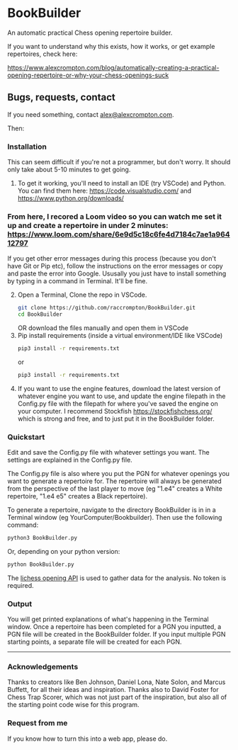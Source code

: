 

# BookBuilder
An automatic practical Chess opening repertoire builder.


If you want to understand why this exists, how it works, or get example repertoires, check here:

https://www.alexcrompton.com/blog/automatically-creating-a-practical-opening-repertoire-or-why-your-chess-openings-suck


## Bugs, requests, contact
If you need something, contact alex@alexcrompton.com.

Then:

<!-- INSTALLATION -->
### Installation
This can seem difficult if you're not a programmer, but don't worry. It should only take about 5-10 minutes to get going.


1. To get it working, you'll need to install an IDE (try VSCode) and Python. You can find them here: https://code.visualstudio.com/ and https://www.python.org/downloads/ 

### From here, I recored a Loom video so you can watch me set it up and create a repertoire in under 2 minutes: https://www.loom.com/share/6e9d5c18c6fe4d7184c7ae1a96412797

If you get other error messages during this process (because you don't have Git or Pip etc), follow the instructions on the error messages or copy and paste the error into Google. Ususally you just have to install something by typing in a command in Terminal. It'll be fine.



2. Open a Terminal, Clone the repo in VSCode.
   ```sh
   git clone https://github.com/raccrompton/BookBuilder.git
   cd BookBuilder
   ```
   OR
   download the files manually and open them in VSCode
3. Pip install requirements (inside a virtual environment/IDE like VSCode)
   ```sh
   pip3 install -r requirements.txt
   ```
   or
      ```sh
   pip3 install -r requirements.txt
   ```
4. If you want to use the engine features, download the latest version of whatever engine you want to use, and update the engine filepath in the Config.py file with the filepath for where you've saved the engine on your computer. I recommend Stockfish https://stockfishchess.org/ which is strong and free, and to just put it in the BookBuilder folder.


<!-- QUICKSTART -->
### Quickstart

Edit and save the Config.py file with whatever settings you want. The settings are explained in the Config.py file.

The Config.py file is also where you put the PGN for whatever openings you want to generate a repertoire for. The repertoire will always be generated from the perspective of the last player to move (eg "1.e4" creates a White repertoire, "1.e4 e5" creates a Black repertoire).

To generate a repertoire, navigate to the directory BookBuilder is in in a Terminal window (eg YourComputer/Bookbuilder). Then use the following command:

   ```sh
   python3 BookBuilder.py
   ```
Or, depending on your python version:

   ```sh
   python BookBuilder.py
   ```


The [lichess opening API](https://lichess.org/api) is used to gather data for the analysis. No token is required.



### Output
You will get printed explanations of what's happening in the Terminal window. Once a repertoire has been completed for a PGN you inputted, a PGN file will be created in the BookBuilder folder. If you input multiple PGN starting points, a separate file will be created for each PGN.

---
<!-- ACKNOWLEDGEMENTS -->
### Acknowledgements

Thanks to creators like Ben Johnson, Daniel Lona, Nate Solon, and Marcus Buffett, for all their ideas and inspiration. Thanks also to David Foster for Chess Trap Scorer, which was not just part of the inspiration, but also all of the starting point code wise for this program. 

### Request from me
If you know how to turn this into a web app, please do.
